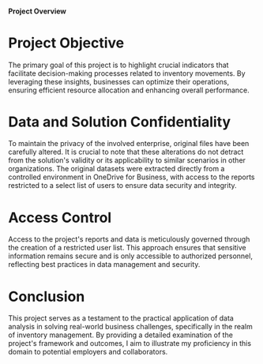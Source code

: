 #### Project Overview

# Project Objective
The primary goal of this project is to highlight crucial indicators that facilitate decision-making processes related to inventory movements. By leveraging these insights, businesses can optimize their operations, ensuring 
efficient resource allocation and enhancing overall performance.

# Data and Solution Confidentiality
To maintain the privacy of the involved enterprise, original files have been carefully altered. It is crucial to note that these alterations do not detract from the solution's validity or its applicability to similar scenarios in other organizations.
The original datasets were extracted directly from a controlled environment in OneDrive for Business, with access to the reports restricted to a select list of users to ensure data security and integrity.

# Access Control
Access to the project's reports and data is meticulously governed through the creation of a restricted user list. This approach ensures that sensitive information remains secure and is only accessible to authorized personnel, reflecting best practices 
in data management and security.

# Conclusion
This project serves as a testament to the practical application of data analysis in solving real-world business challenges, specifically in the realm of inventory management. By providing a detailed examination of the project's framework and outcomes, I aim
to illustrate my proficiency in this domain to potential employers and collaborators.
